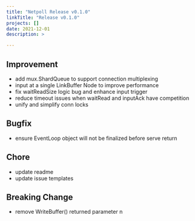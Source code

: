 ```yaml
---
title: "Netpoll Release v0.1.0"
linkTitle: "Release v0.1.0"
projects: []
date: 2021-12-01
description: >

---
```


## Improvement

* add mux.ShardQueue to support connection multiplexing
* input at a single LinkBuffer Node to improve performance
* fix waitReadSize logic bug and enhance input trigger
* reduce timeout issues when waitRead and inputAck have competition
* unify and simplify conn locks

## Bugfix

* ensure EventLoop object will not be finalized before serve return

## Chore

* update readme
* update issue templates

## Breaking Change

* remove WriteBuffer() returned parameter n
